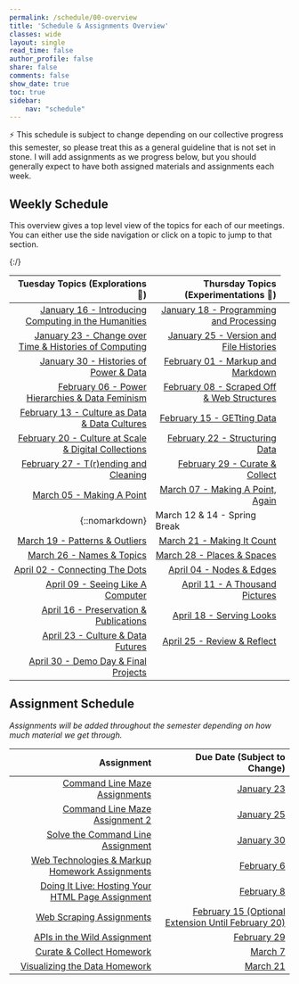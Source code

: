 ```yaml
---
permalink: /schedule/00-overview
title: 'Schedule & Assignments Overview'
classes: wide
layout: single
read_time: false
author_profile: false
share: false
comments: false
show_date: true
toc: true
sidebar:
    nav: "schedule"
---
```


<div class="notice--info">⚡️ This schedule is subject to change depending on our collective progress this semester, so please treat this as a general guideline that is not set in stone. I will add assignments as we progress below, but you should generally expect to have both assigned materials and assignments each week.</div>

## Weekly Schedule

This overview gives a top level view of the topics for each of our meetings. You can either use the side navigation or click on a topic to jump to that section.


|   Tuesday Topics (Explorations 🔭)  | Thursday Topics (Experimentations 🔬) |
| -----------------: | --------------: |
|[January 16 - Introducing Computing in the Humanities]({{site.baseurl}}/schedule/01-introducing-computing-in-the-humanities/) |[January 18 - Programming and Processing]({{site.baseurl}}/schedule/02-programming-and-processing/)|
|[January 23 - Change over Time & Histories of Computing]({{site.baseurl}}/schedule/03-change-over-time-histories-of-computing/) |[January 25 - Version and File Histories]({{site.baseurl}}/schedule/04-version-file-histories/)|
|[January 30 - Histories of Power & Data]({{site.baseurl}}/schedule/05-histories-of-power-and-data/) |[February 01 - Markup and Markdown]({{site.baseurl}}/schedule/06-markup-and-markdown/)|
|[February 06 - Power Hierarchies & Data Feminism]({{site.baseurl}}/schedule/07-power-hierarchies-data-feminism/) |[February 08 - Scraped Off & Web Structures]({{site.baseurl}}/schedule/08-scraped-off-and-web-structures)|
|[February 13 - Culture as Data & Data Cultures]({{site.baseurl}}/schedule/09-culture-as-data-and-data-cultures) |[February 15 - GETting Data]({{site.baseurl}}/schedule/10-getting-data)|
|[February 20 - Culture at Scale & Digital Collections]({{site.baseurl}}/schedule/11-culture-at-scale-and-digital-collections) |[February 22 - Structuring Data]({{site.baseurl}}/schedule/12-structuring-data)|
|[February 27 - T(r)ending and Cleaning]({{site.baseurl}}/schedule/13-trending-and-cleaning) |[February 29 - Curate & Collect]({{site.baseurl}}/schedule/14-curate-and-collect)|
|[March 05 - Making A Point]({{site.baseurl}}/schedule/15-making-a-point) |[March 07 - Making A Point, Again]({{site.baseurl}}/schedule/16-making-a-point-again)|
|{::nomarkdown}<td colspan="2">March 12 & 14 - Spring Break</td>{:/}|
|[March 19 - Patterns & Outliers]({{site.baseurl}}/schedule/17-patterns-and-outliers) |[March 21 - Making It Count]({{site.baseurl}}/schedule/18-making-it-count)|
|[March 26 - Names & Topics]({{site.baseurl}}/schedule/19-names-and-topics) |[March 28 - Places & Spaces]({{site.baseurl}}/schedule/20-places-and-spaces)|
|[April 02 - Connecting The Dots]({{site.baseurl}}/schedule/21-connecting-the-dots) |[April 04 - Nodes & Edges]({{site.baseurl}}/schedule/22-nodes-and-edges)|
|[April 09 - Seeing Like A Computer]({{site.baseurl}}/schedule/23-seeing-like-a-computer) |[April 11 - A Thousand Pictures]({{site.baseurl}}/schedule/24-a-thousand-pictures)|
|[April 16 - Preservation & Publications]({{site.baseurl}}/schedule/25-preservation-and-publications) |[April 18 - Serving Looks]({{site.baseurl}}/schedule/26-serving-looks)|
|[April 23 - Culture & Data Futures]({{site.baseurl}}/schedule/27-culture-and-data-futures) |[April 25 - Review & Reflect]({{site.baseurl}}/schedule/28-review-and-reflect)|
|[April 30 - Demo Day & Final Projects]({{site.baseurl}}/schedule/29-demo-day-and-final-projects) |

## Assignment Schedule

*Assignments will be added throughout the semester depending on how much material we get through.*

|Assignment | Due Date (Subject to Change) |
| -----------------: | --------------: |
| [Command Line Maze Assignments]({{site.baseurl}}/materials/introducing-humanities-computing/02-intro-cli-file-formats/#homework-exercises)| [January 23]({{site.baseurl}}/schedule/03-change-over-time-histories-of-computing/) |
| [Command Line Maze Assignment 2]({{site.baseurl}}/materials/introducing-humanities-computing/materials/introducing-humanities-computing/02-intro-cli-file-formats/#assignment-2-time-to-get-lost-create-a-command-line-corn-maze)| [January 25]({{site.baseurl}}/schedule/04-version-file-histories/) |
| [Solve the Command Line Assignment]({{site.baseurl}}/materials/introducing-humanities-computing/03-intro-versioning#solve-the-cloned-corn-maze)| [January 30]({{site.baseurl}}/schedule/05-histories-of-power-and-data/) |
| [Web Technologies & Markup Homework Assignments]({{site.baseurl}}/materials/introducing-humanities-computing/06-intro-markup#web-technologies--markup-homework-assignments)| [February 6]({{site.baseurl}}/schedule/07-power-hierarchies-data-feminism/) |
| [Doing It Live: Hosting Your HTML Page Assignment]({{site.baseurl}}/materials/introducing-humanities-computing/07-intro-web#doing-it-live-hosting-your-html-page-assignment)| [February 8]({{site.baseurl}}/schedule/09-culture-as-data-and-data-cultures/) |
| [Web Scraping Assignments]({{site.baseurl}}/materials/creating-curating-humanities-data/05-web-scraping#web-scraping-assignments)| [February 15 (Optional Extension Until February 20)]({{site.baseurl}}/schedule/10-getting-data) |
| [APIs in the Wild Assignment]({{site.baserul}}/materials/creating-curating-humanities-data/06-getting-data-apis#apis-in-the-wild-assignment) | [February 29]({{site.baseurl}}/schedule/14-curate-and-collect) |
| [Curate & Collect Homework]({{site.baseurl}}/materials/creating-curating-humanities-data/07-intro-notebooks/#curate-and-collect-homework) | [March 7]({{site.baseurl}}/schedule/16-making-a-point-again) |
| [Visualizing the Data Homework]({{site.baseurl}}/materials/interpreting-visualizing-humanities-data/01-eda-data-viz#visualizing-the-data-homework) | [March 21]({{site.baseurl}}/schedule/18-making-it-count) |
